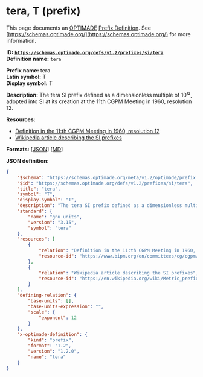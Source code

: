 # tera, T (prefix)

This page documents an [OPTIMADE](https://www.optimade.org/) [Prefix Definition](https://schemas.optimade.org/#definitions). See [https://schemas.optimade.org/](https://schemas.optimade.org/) for more information.

**ID: [`https://schemas.optimade.org/defs/v1.2/prefixes/si/tera`](https://schemas.optimade.org/defs/v1.2/prefixes/si/tera)**  
**Definition name:** `tera`

**Prefix name:** tera  
**Latin symbol:** T  
**Display symbol:** T  
  
**Description:** The tera SI prefix defined as a dimensionless multiple of 10¹², adopted into SI at its creation at the 11th CGPM Meeting in 1960, resolution 12.



**Resources:**

- [Definition in the 11:th CGPM Meeting in 1960, resolution 12](https://www.bipm.org/en/committees/cg/cgpm/11-1960/resolution-12)
- [Wikipedia article describing the SI prefixes](https://en.wikipedia.org/wiki/Metric_prefix)


**Formats:** [[JSON](tera.json)] [[MD](tera.md)]

**JSON definition:**

``` json
{
    "$schema": "https://schemas.optimade.org/meta/v1.2/optimade/prefix_definition.md",
    "$id": "https://schemas.optimade.org/defs/v1.2/prefixes/si/tera",
    "title": "tera",
    "symbol": "T",
    "display-symbol": "T",
    "description": "The tera SI prefix defined as a dimensionless multiple of 10\u00b9\u00b2, adopted into SI at its creation at the 11th CGPM Meeting in 1960, resolution 12.",
    "standard": {
        "name": "gnu units",
        "version": "3.15",
        "symbol": "tera"
    },
    "resources": [
        {
            "relation": "Definition in the 11:th CGPM Meeting in 1960, resolution 12",
            "resource-id": "https://www.bipm.org/en/committees/cg/cgpm/11-1960/resolution-12"
        },
        {
            "relation": "Wikipedia article describing the SI prefixes",
            "resource-id": "https://en.wikipedia.org/wiki/Metric_prefix"
        }
    ],
    "defining-relation": {
        "base-units": [],
        "base-units-expression": "",
        "scale": {
            "exponent": 12
        }
    },
    "x-optimade-definition": {
        "kind": "prefix",
        "format": "1.2",
        "version": "1.2.0",
        "name": "tera"
    }
}
```